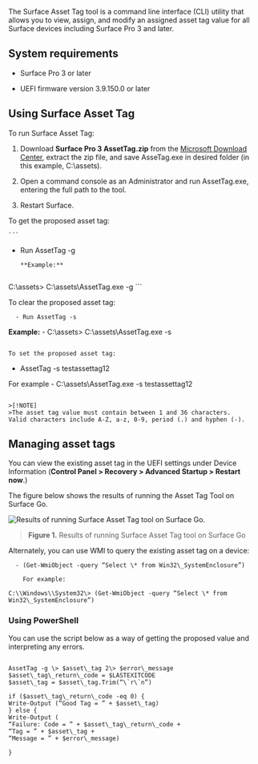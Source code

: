 The Surface Asset Tag tool is a command line interface (CLI) utility
that allows you to view, assign, and modify an assigned asset tag value
for all Surface devices including Surface Pro 3 and later.

## System requirements

  - Surface Pro 3 or later

  - UEFI firmware version 3.9.150.0 or later

## Using Surface Asset Tag 

To run Surface Asset Tag:

1.  Download **Surface Pro 3 AssetTag.zip** from the [Microsoft Download
    Center](http://www.microsoft.com/en-us/download/details.aspx?id=44076),
    extract the zip file, and save AsseTag.exe in desired folder (in
    this example, C:\\assets).

2.  Open a command console as an Administrator and run AssetTag.exe,
    entering the full path to the tool.

3.  Restart Surface.

To get the proposed asset tag:


    ```
  - Run AssetTag -g 
    ```
    **Example:**
   
    ```
C:\\assets\> C:\\assets\\AssetTag.exe -g
    ```

To clear the proposed asset tag:
```
  - Run AssetTag -s
```
 **Example:** - C:\\assets\> C:\\assets\\AssetTag.exe -s
```
 
To set the proposed asset tag:

```
  - AssetTag -s testassettag12

For example - C:\\assets\\AssetTag.exe -s testassettag12
```

>[!NOTE]
>The asset tag value must contain between 1 and 36 characters.
Valid characters include A-Z, a-z, 0-9, period (.) and hyphen (-).
```

## Managing asset tags

You can view the existing asset tag in the UEFI settings under Device
Information (**Control Panel \> Recovery \> Advanced Startup \> Restart
now**.)

The figure below shows the results of running the Asset Tag Tool on
Surface Go.

![Results of running Surface Asset Tag tool on Surface Go.
](media/image1.png)

> **Figure 1.** Results of running Surface Asset Tag tool on Surface Go

Alternately, you can use WMI to query the existing asset tag on a
device:
```
  - (Get-WmiObject -query “Select \* from Win32\_SystemEnclosure”)
    
    For example:

C:\\Windows\\System32\> (Get-WmiObject -query “Select \* from
Win32\_SystemEnclosure”)
```

### Using PowerShell

You can use the script below as a way of getting the proposed value and
interpreting any errors.

```

AssetTag -g \> $asset\_tag 2\> $error\_message  
$asset\_tag\_return\_code = $LASTEXITCODE  
$asset\_tag = $asset\_tag.Trim(“\`r\`n”)

if ($asset\_tag\_return\_code -eq 0) {  
Write-Output (“Good Tag = ” + $asset\_tag)  
} else {  
Write-Output (  
“Failure: Code = ” + $asset\_tag\_return\_code +  
“Tag = ” + $asset\_tag +  
“Message = ” + $error\_message)

}
